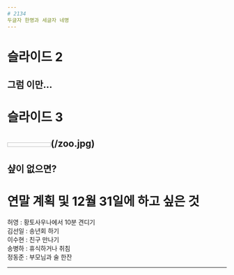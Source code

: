 ```yaml
---
# 2134
두글자 한명과 세글자 네명
---
```

# 슬라이드 2
그럼 이만...
---
# 슬라이드 3
<img width="100" height="10">(/zoo.jpg)</img>
---
샾이 없으면?
---
# 연말 계획 및 12월 31일에 하고 싶은 것    

허영 : 황토사우나에서 10분 견디기      
김선일 : 송년회 하기     
이수현 : 친구 만나기     
송병하 : 휴식하거나 취침     
정동준 : 부모님과 술 한잔       

---

